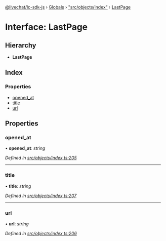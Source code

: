 [@livechat/lc-sdk-js](../README.md) › [Globals](../globals.md) › ["src/objects/index"](../modules/_src_objects_index_.md) › [LastPage](_src_objects_index_.lastpage.md)

# Interface: LastPage

## Hierarchy

* **LastPage**

## Index

### Properties

* [opened_at](_src_objects_index_.lastpage.md#opened_at)
* [title](_src_objects_index_.lastpage.md#title)
* [url](_src_objects_index_.lastpage.md#url)

## Properties

###  opened_at

• **opened_at**: *string*

*Defined in [src/objects/index.ts:205](https://github.com/livechat/lc-sdk-js/blob/aff69b2/src/objects/index.ts#L205)*

___

###  title

• **title**: *string*

*Defined in [src/objects/index.ts:207](https://github.com/livechat/lc-sdk-js/blob/aff69b2/src/objects/index.ts#L207)*

___

###  url

• **url**: *string*

*Defined in [src/objects/index.ts:206](https://github.com/livechat/lc-sdk-js/blob/aff69b2/src/objects/index.ts#L206)*

